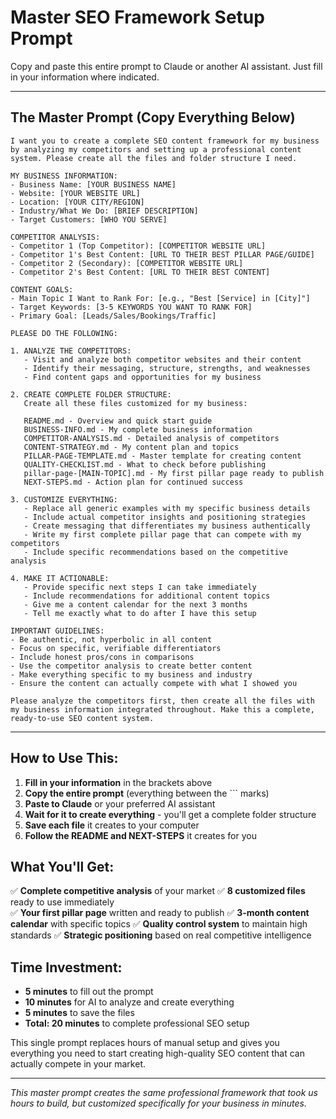 # Master SEO Framework Setup Prompt

Copy and paste this entire prompt to Claude or another AI assistant. Just fill in your information where indicated.

---

## The Master Prompt (Copy Everything Below)

```
I want you to create a complete SEO content framework for my business by analyzing my competitors and setting up a professional content system. Please create all the files and folder structure I need.

MY BUSINESS INFORMATION:
- Business Name: [YOUR BUSINESS NAME]
- Website: [YOUR WEBSITE URL]  
- Location: [YOUR CITY/REGION]
- Industry/What We Do: [BRIEF DESCRIPTION]
- Target Customers: [WHO YOU SERVE]

COMPETITOR ANALYSIS:
- Competitor 1 (Top Competitor): [COMPETITOR WEBSITE URL]
- Competitor 1's Best Content: [URL TO THEIR BEST PILLAR PAGE/GUIDE]
- Competitor 2 (Secondary): [COMPETITOR WEBSITE URL] 
- Competitor 2's Best Content: [URL TO THEIR BEST CONTENT]

CONTENT GOALS:
- Main Topic I Want to Rank For: [e.g., "Best [Service] in [City]"]
- Target Keywords: [3-5 KEYWORDS YOU WANT TO RANK FOR]
- Primary Goal: [Leads/Sales/Bookings/Traffic]

PLEASE DO THE FOLLOWING:

1. ANALYZE THE COMPETITORS:
   - Visit and analyze both competitor websites and their content
   - Identify their messaging, structure, strengths, and weaknesses
   - Find content gaps and opportunities for my business

2. CREATE COMPLETE FOLDER STRUCTURE:
   Create all these files customized for my business:

   README.md - Overview and quick start guide
   BUSINESS-INFO.md - My complete business information  
   COMPETITOR-ANALYSIS.md - Detailed analysis of competitors
   CONTENT-STRATEGY.md - My content plan and topics
   PILLAR-PAGE-TEMPLATE.md - Master template for creating content
   QUALITY-CHECKLIST.md - What to check before publishing
   pillar-page-[MAIN-TOPIC].md - My first pillar page ready to publish
   NEXT-STEPS.md - Action plan for continued success

3. CUSTOMIZE EVERYTHING:
   - Replace all generic examples with my specific business details
   - Include actual competitor insights and positioning strategies  
   - Create messaging that differentiates my business authentically
   - Write my first complete pillar page that can compete with my competitors
   - Include specific recommendations based on the competitive analysis

4. MAKE IT ACTIONABLE:
   - Provide specific next steps I can take immediately
   - Include recommendations for additional content topics
   - Give me a content calendar for the next 3 months
   - Tell me exactly what to do after I have this setup

IMPORTANT GUIDELINES:
- Be authentic, not hyperbolic in all content
- Focus on specific, verifiable differentiators
- Include honest pros/cons in comparisons
- Use the competitor analysis to create better content
- Make everything specific to my business and industry
- Ensure the content can actually compete with what I showed you

Please analyze the competitors first, then create all the files with my business information integrated throughout. Make this a complete, ready-to-use SEO content system.
```

---

## How to Use This:

1. **Fill in your information** in the brackets above
2. **Copy the entire prompt** (everything between the ``` marks)
3. **Paste to Claude** or your preferred AI assistant
4. **Wait for it to create everything** - you'll get a complete folder structure
5. **Save each file** it creates to your computer
6. **Follow the README and NEXT-STEPS** it creates for you

## What You'll Get:

✅ **Complete competitive analysis** of your market
✅ **8 customized files** ready to use immediately  
✅ **Your first pillar page** written and ready to publish
✅ **3-month content calendar** with specific topics
✅ **Quality control system** to maintain high standards
✅ **Strategic positioning** based on real competitive intelligence

## Time Investment:

- **5 minutes** to fill out the prompt
- **10 minutes** for AI to analyze and create everything  
- **5 minutes** to save the files
- **Total: 20 minutes** to complete professional SEO setup

This single prompt replaces hours of manual setup and gives you everything you need to start creating high-quality SEO content that can actually compete in your market.

---

*This master prompt creates the same professional framework that took us hours to build, but customized specifically for your business in minutes.*